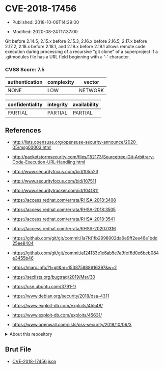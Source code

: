 # CVE-2018-17456

- Published: 2018-10-06T14:29:00

- Modified: 2020-08-24T17:37:00

Git before 2.14.5, 2.15.x before 2.15.3, 2.16.x before 2.16.5, 2.17.x before 2.17.2, 2.18.x before 2.18.1, and 2.19.x before 2.19.1 allows remote code execution during processing of a recursive "git clone" of a superproject if a .gitmodules file has a URL field beginning with a '-' character.

### CVSS Score: **7.5**

| authentication | complexity | vector |
| --- | --- | --- |
| NONE | LOW | NETWORK |

| confidentiality | integrity | availability |
| --- | --- | --- |
| PARTIAL | PARTIAL | PARTIAL |

## References

* http://lists.opensuse.org/opensuse-security-announce/2020-05/msg00003.html

* http://packetstormsecurity.com/files/152173/Sourcetree-Git-Arbitrary-Code-Execution-URL-Handling.html

* http://www.securityfocus.com/bid/105523

* http://www.securityfocus.com/bid/107511

* http://www.securitytracker.com/id/1041811

* https://access.redhat.com/errata/RHSA-2018:3408

* https://access.redhat.com/errata/RHSA-2018:3505

* https://access.redhat.com/errata/RHSA-2018:3541

* https://access.redhat.com/errata/RHSA-2020:0316

* https://github.com/git/git/commit/1a7fd1fb2998002da6e9ff2ee46e1bdd25ee8404

* https://github.com/git/git/commit/a124133e1e6ab5c7a9fef6d0e6bcb084e3455b46

* https://marc.info/?l=git&m=153875888916397&w=2

* https://seclists.org/bugtraq/2019/Mar/30

* https://usn.ubuntu.com/3791-1/

* https://www.debian.org/security/2018/dsa-4311

* https://www.exploit-db.com/exploits/45548/

* https://www.exploit-db.com/exploits/45631/

* https://www.openwall.com/lists/oss-security/2018/10/06/3

<details>
<summary>About this repository</summary> 

  This repository is part of the project [Live Hack CVE](https://github.com/Live-Hack-CVE). Main website can be found [www.live-hack.org](https://www.live-hack.org) 
  
  Made by [Sn0wAlice](https://github.com/Sn0wAlice) for the people that care about security and need to have a feed of the latest CVEs. Hope you enjoy it, don't forget to star the repo and follow me on [Twitter](https://twitter.com/Sn0wAlice) and [Github](https://github.com/Sn0wAlice). And that is my [personnal website](https://www.alice-snow.me/)

  - [Home Page](https://github.com/Live-Hack-CVE)
  - [Framework](https://github.com/Live-Hack-CVE/cve-framework)
  - [CVE database](https://github.com/Live-Hack-CVE/full_database)
  - [Changelog](https://github.com/Live-Hack-CVE/Changelog)
</details>

## Brut File

* [CVE-2018-17456.json](https://raw.githubusercontent.com/Live-Hack-CVE/full_database/main/cves/2018/CVE-2018-17456.json)

